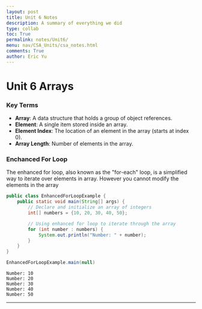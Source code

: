 ```yaml
---
layout: post
title: Unit 6 Notes
description: A summary of everything we did
type: collab
toc: True
permalink: notes/Unit6/
menu: nav/CSA_Units/csa_notes.html
comments: True
author: Eric Yu
---
```


# Unit 6 Arrays

### Key Terms

- **Array**: A data structure that holds a group of object references.
- **Element**: A single item stored inside an array.
- **Element Index**: The location of an element in the array (starts at index 0).
- **Array Length**: Number of elements in the array.


### Enchanced For Loop

The enhanced for loop, also known as the "for-each" loop, is a simplified way to iterate over elements in array. However you cannot modify the elements in the array


```Java
public class EnhancedForLoopExample {
    public static void main(String[] args) {
        // Declare and initialize an array of integers
        int[] numbers = {10, 20, 30, 40, 50};

        // Using enhanced for loop to iterate through the array
        for (int number : numbers) {
            System.out.println("Number: " + number);
        }
    }
}

EnhancedForLoopExample.main(null)
```

    Number: 10
    Number: 20
    Number: 30
    Number: 40
    Number: 50


___
